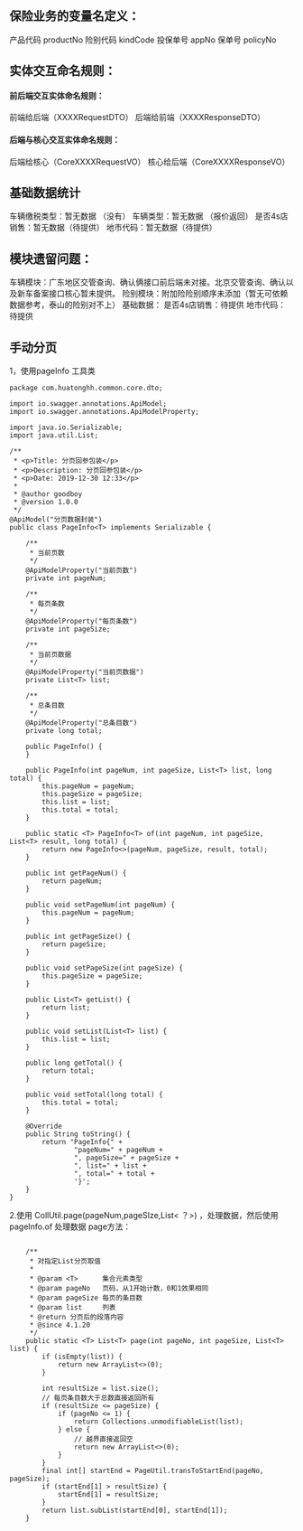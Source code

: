 ## 保险业务的变量名定义：
产品代码 productNo
险别代码 kindCode
投保单号 appNo
保单号  policyNo


## 实体交互命名规则：

#### 前后端交互实体命名规则：
前端给后端（XXXXRequestDTO）
后端给前端（XXXXResponseDTO）

#### 后端与核心交互实体命名规则：
后端给核心（CoreXXXXRequestVO）
核心给后端（CoreXXXXResponseVO）


## 基础数据统计
车辆缴税类型：暂无数据 （没有）
车辆类型：暂无数据 （报价返回）
是否4s店销售：暂无数据（待提供）
地市代码：暂无数据（待提供）

## 模块遗留问题：
车辆模块：广东地区交管查询、确认俩接口前后端未对接。北京交管查询、确认以及新车备案接口核心暂未提供。
险别模块：附加险险别顺序未添加（暂无可依赖数据参考，泰山的险别对不上）
基础数据：  是否4s店销售：待提供
					地市代码：待提供


##  手动分页
1，使用pageInfo 工具类

``` 
package com.huatonghh.common.core.dto;

import io.swagger.annotations.ApiModel;
import io.swagger.annotations.ApiModelProperty;

import java.io.Serializable;
import java.util.List;

/**
 * <p>Title: 分页回参包装</p>
 * <p>Description: 分页回参包装</p>
 * <p>Date: 2019-12-30 12:33</p>
 *
 * @author goodboy
 * @version 1.0.0
 */
@ApiModel("分页数据封装")
public class PageInfo<T> implements Serializable {

    /**
     * 当前页数
     */
    @ApiModelProperty("当前页数")
    private int pageNum;

    /**
     * 每页条数
     */
    @ApiModelProperty("每页条数")
    private int pageSize;

    /**
     * 当前页数据
     */
    @ApiModelProperty("当前页数据")
    private List<T> list;

    /**
     * 总条目数
     */
    @ApiModelProperty("总条目数")
    private long total;

    public PageInfo() {
    }

    public PageInfo(int pageNum, int pageSize, List<T> list, long total) {
        this.pageNum = pageNum;
        this.pageSize = pageSize;
        this.list = list;
        this.total = total;
    }

    public static <T> PageInfo<T> of(int pageNum, int pageSize, List<T> result, long total) {
        return new PageInfo<>(pageNum, pageSize, result, total);
    }

    public int getPageNum() {
        return pageNum;
    }

    public void setPageNum(int pageNum) {
        this.pageNum = pageNum;
    }

    public int getPageSize() {
        return pageSize;
    }

    public void setPageSize(int pageSize) {
        this.pageSize = pageSize;
    }

    public List<T> getList() {
        return list;
    }

    public void setList(List<T> list) {
        this.list = list;
    }

    public long getTotal() {
        return total;
    }

    public void setTotal(long total) {
        this.total = total;
    }

    @Override
    public String toString() {
        return "PageInfo{" +
                "pageNum=" + pageNum +
                ", pageSize=" + pageSize +
                ", list=" + list +
                ", total=" + total +
                '}';
    }
}

```

2.使用 CollUtil.page(pageNum,pageSIze,List< ？>) ，处理数据，然后使用pageInfo.of 处理数据
 page方法：
 

``` 

	/**
	 * 对指定List分页取值
	 *
	 * @param <T>      集合元素类型
	 * @param pageNo   页码，从1开始计数，0和1效果相同
	 * @param pageSize 每页的条目数
	 * @param list     列表
	 * @return 分页后的段落内容
	 * @since 4.1.20
	 */
	public static <T> List<T> page(int pageNo, int pageSize, List<T> list) {
		if (isEmpty(list)) {
			return new ArrayList<>(0);
		}

		int resultSize = list.size();
		// 每页条目数大于总数直接返回所有
		if (resultSize <= pageSize) {
			if (pageNo <= 1) {
				return Collections.unmodifiableList(list);
			} else {
				// 越界直接返回空
				return new ArrayList<>(0);
			}
		}
		final int[] startEnd = PageUtil.transToStartEnd(pageNo, pageSize);
		if (startEnd[1] > resultSize) {
			startEnd[1] = resultSize;
		}
		return list.subList(startEnd[0], startEnd[1]);
	}
```


